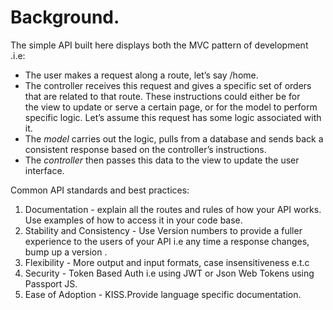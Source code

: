 # Background.

The simple API built here displays both the MVC pattern of development .i.e:
- The user makes a request along a route, 	let’s say /home.
- The controller receives this request and gives a specific set of orders that are related to that route. These instructions could either be for the view to update or serve a certain page, or for the model to perform specific logic. Let’s assume this request has some logic associated with it.
- The *model* carries out the logic, pulls from a database and sends back a consistent response based on the controller’s instructions.
- The *controller* then passes this data to the view to update the user interface.

Common API standards and best practices:

1. Documentation - explain all the routes and rules of how your API works. Use examples of how to access it in your code base.
2. Stability and Consistency - Use Version numbers to provide a fuller experience to the users of your API i.e any time a response changes, bump up a version .
3. Flexibility - More output and input formats,  case insensitiveness e.t.c
4. Security - Token Based Auth i.e using JWT or Json Web Tokens using Passport JS.
5. Ease of Adoption - KISS.Provide language specific documentation.